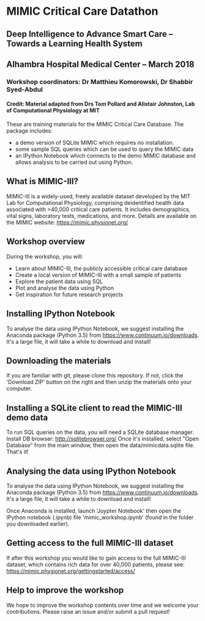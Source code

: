 # MIMIC Critical Care Datathon
## Deep Intelligence to Advance Smart Care – Towards a Learning Health System
## Alhambra Hospital Medical Center – March 2018

### Workshop coordinators: Dr Matthieu Komorowski, Dr Shabbir Syed-Abdul
#### Credit: Material adapted from Drs Tom Pollard and Alistair Johnston, Lab of Computational Physiology at MIT


These are training materials for the MIMIC Critical Care Database. The package includes:

- a demo version of SQLite MIMIC which requires no installation.
- some sample SQL queries which can be used to query the MIMIC data
- an IPython Notebook which connects to the demo MIMIC database and allows analysis to be carried out using Python.

## What is MIMIC-III?

MIMIC-III is a widely-used, freely available dataset developed by the MIT Lab for Computational Physiology, comprising deidentified health data associated with >40,000 critical care patients. It includes demographics, vital signs, laboratory tests, medications, and more. Details are available on the MIMIC website: https://mimic.physionet.org/

## Workshop overview 

During the workshop, you will:

- Learn about MIMIC-III, the publicly accessible critical care database 
- Create a local version of MIMIC-III with a small sample of patients
- Explore the patient data using SQL
- Plot and analyse the data using Python
- Get inspiration for future research projects

## Installing IPython Notebook

To analyse the data using IPython Notebook, we suggest installing the Anaconda package (Python 3.5) from https://www.continuum.io/downloads. It's a large file, it will take a while to download and install!

## Downloading the materials

If you are familiar with git, please clone this repository. If not, click the 'Download ZIP' button on the right and then unzip the materials onto your computer.

## Installing a SQLite client to read the MIMIC-III demo data

To run SQL queries on the data, you will need a SQLite database manager. Install DB browser: http://sqlitebrowser.org/ 
Once it's installed, select "Open Database" from the main window, then open the data/mimicdata.sqlite file. That's it!

## Analysing the data using IPython Notebook

To analyse the data using IPython Notebook, we suggest installing the Anaconda package (Python 3.5) from https://www.continuum.io/downloads. It's a large file, it will take a while to download and install!

Once Anaconda is installed, launch 'Juypter Notebook' then open the IPython notebook (.ipynb) file 'mimic_workshop.ipynb' (found in the folder you downloaded earlier).

## Getting access to the full MIMIC-III dataset

If after this workshop you would like to gain access to the full MIMIC-III dataset, which contains rich data for over 40,000 patients, please see: https://mimic.physionet.org/gettingstarted/access/

## Help to improve the workshop

We hope to improve the workshop contents over time and we welcome your contributions. Please raise an issue and/or submit a pull request!

